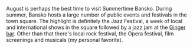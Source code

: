 August is perhaps the best time to visit Summertime Bansko. During summer, Bansko hosts a large number of public events and festivals in the town square. The highlight is definitely the Jazz Festival, a week of local and international shows in the square followed by a jazz jam at the [Ginger bar](https://goo.gl/maps/qE8nhkmDQVoqCzth7). Other than that there's local rock festival, the Opera festival, film screenings and musicals (my personal favorite).